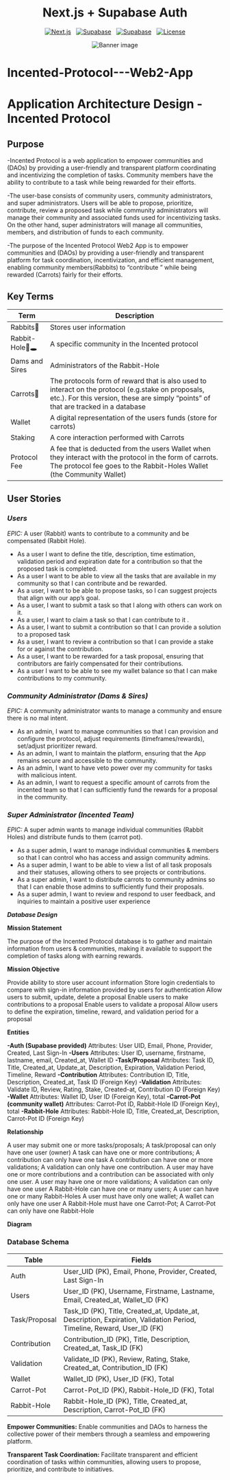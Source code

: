 <h1 align="center"><b>Next.js</b> + <b>Supabase</b> Auth</h1>

<p align="center" style="display: flex; align-items: center; justify-content: center; gap: 0.75rem;">
  <a href="https://nextjs.org">
    <img src="https://img.shields.io/github/package-json/dependency-version/mryechkin/nextjs-supabase-auth/next?style=for-the-badge" alt="Next.js" />
  </a>
  <a href="https://www.supabase.io">
    <img src="https://img.shields.io/github/package-json/dependency-version/mryechkin/nextjs-supabase-auth/@supabase/supabase-js?color=%2322c55e&style=for-the-badge" alt="Supabase" />
  </a>
  <a href="https://www.supabase.io">
    <img src="https://img.shields.io/github/package-json/dependency-version/mryechkin/nextjs-supabase-auth/@supabase/auth-helpers-nextjs?color=%2322c55e&style=for-the-badge" alt="Supabase" />
  </a>
  <a href="https://github.com/mryechkin/nextjs-supabase-auth/blob/main/LICENSE">
    <img src="https://img.shields.io/github/license/mryechkin/nextjs-supabase-auth?style=for-the-badge" alt="License" />
  </a>
</p>

<p align="center">
  <img src="https://www.misha.wtf/_next/image?url=%2Fblog%2Fsupabase-auth-next-13-pkce%2Fcover.png&w=640&q=100" alt="Banner image" />
</p>

# Incented-Protocol---Web2-App

# Application Architecture Design - Incented Protocol

## Purpose

-Incented Protocol is a web application to empower communities and (DAOs) by providing a user-friendly and transparent platform coordinating and incentivizing the completion of tasks.  Community members have the ability to contribute to a task while being rewarded for their efforts.  

-The user-base consists of community users, community administrators, and super administrators.  Users will be able to propose, prioritize, contribute, review a proposed task while community administrators will manage their community and associated funds used for incentivizing tasks.  On the other hand, super administrators will manage all communities, members, and distribution of funds to each community.  

-The purpose of the Incented Protocol Web2 App is to empower communities and (DAOs) by providing a user-friendly and transparent platform for task coordination, incentivization, and efficient management, enabling community members(Rabbits) to “contribute ” while being rewarded (Carrots) fairly for their efforts. 



## Key Terms

| Term  | Description |
| ------------- | ------------- |
| Rabbits🐰 | Stores user information  |
| Rabbit-Hole🐰🕳️ | A specific community in the Incented protocol |
| Dams and Sires | Administrators of the Rabbit-Hole |
| Carrots🥕 | The protocols form of reward that is also used to interact on the protocol (e.g.stake on proposals, etc.).  For this version, these are simply “points” of that are tracked in a database |
| Wallet | A digital representation of the users funds (store for carrots) |
| Staking  | A core interaction performed with Carrots |
| Protocol Fee | A fee that is deducted from the users Wallet when they interact with the protocol in the form of carrots. The protocol fee goes to the Rabbit-Holes Wallet (the Community Wallet) |


## User Stories

### ***Users***

*EPIC:*  A user (Rabbit) wants to contribute to a community and be compensated (Rabbit Hole).

- As a user I want to define the title, description, time estimation, validation period and expiration date for a contribution so that the proposed task is completed.
- As a user I want to be able to view all the tasks that are available in my community so that I can contribute and be rewarded.
- As a user, I want to be able to propose tasks, so I can suggest projects that align with our app’s goal.
- As a user, I want to submit a task so that I along with others can work on it.
- As a user, I want to claim a task so that I can contribute to it .
- As a user, I want to submit a contribution so that I can provide a solution to a proposed task
- As a user, I want to review a contribution so that I can provide a stake for or against the contribution. 
- As a user, I want to be rewarded for a task proposal, ensuring that contributors are fairly compensated for their contributions.
- As a user I want to be able to see my wallet balance so that I can make contributions to my community.

### ***Community Administrator (Dams & Sires)***

*EPIC:* A community administrator wants to manage a community and ensure there is no mal intent.

- As an admin, I want to manage communities so that I can provision and configure the protocol, adjust requirements (timeframes/rewards), set/adjust prioritizer reward.
- As an admin, I want to maintain the platform, ensuring that the App remains secure and accessible to the community.
- As an admin, I want to have veto power over my community for tasks with malicious intent. 
- As an admin, I want to request a specific amount of carrots from the incented team so that I can sufficiently fund the rewards for a proposal in the community.  

### ***Super Administrator (Incented Team)***

*EPIC:* A super admin wants to manage individual communities (Rabbit Holes) and distribute funds to them (carrot pot).

- As a super admin, I want to manage individual communities & members so that I can control who has access and assign community admins.
- As a super admin, I want to be able to view a list of all task proposals and their statuses, allowing others to see projects or contributions.
- As a super admin, I want to distribute carrots to community admins so that I can enable those admins to sufficiently fund their proposals. 
- As a super admin, I want to review and respond to user feedback, and inquiries to maintain a positive user experience

***Database Design***

**Mission Statement**

The purpose of the Incented Protocol database is to gather and maintain information from users & communities, making it available to support the completion of tasks along with earning rewards.

**Mission Objective**

Provide ability to store user account information
Store login credentials to compare with sign-in information provided by users for authentication
Allow users to submit, update, delete a proposal
Enable users to make contributions to a proposal
Enable users to validate a proposal
Allow users to define the expiration, timeline, reward, and validation period for a proposal

**Entities** 

**-Auth (Supabase provided)**
 Attributes: User UID, Email, Phone, Provider, Created, Last Sign-In
**-Users**
Attributes: User ID, username, firstname, lastname, email, Created_at, Wallet ID
**-Task/Proposal**
 Attributes: Task ID, Title, Created_at, Update_at, Description, Expiration, Validation Period, Timeline, Reward
**-Contribution**
Attributes: Contribution ID, Title, Description, Created_at, Task ID (Foreign Key)
**-Validation**
Attributes: Validate ID, Review, Rating, Stake, Created-at, Contribution ID (Foreign Key)
**-Wallet**
Attributes: Wallet ID, User ID (Foreign Key), total
**-Carrot-Pot (community wallet)**
Attributes: Carrot-Pot ID, Rabbit-Hole ID (Foreign Key), total
**-Rabbit-Hole**
Attributes: Rabbit-Hole ID, Title, Created_at, Description, Carrot-Pot ID (Foreign Key)

**Relationship**

A user may submit one or more tasks/proposals; A task/proposal can only have one user (owner)
A task can have one or more contributions; A contribution can only have one task
A contribution can have one or more validations; A validation can only have one contribution.
A user may have one or more contributions and a contribution can be associated with only one user. 
A user may have one or more validations; A validation can only have one user
A Rabbit-Hole can have one or many users; A user can have one or many Rabbit-Holes
A user must have only one wallet; A wallet can only have one user
A Rabbit-Hole must have one Carrot-Pot; A Carrot-Pot can only have one Rabbit-Hole

**Diagram**

### Database Schema

| Table            | Fields                                                  |
|------------------|---------------------------------------------------------|
| Auth             | User_UID (PK), Email, Phone, Provider, Created, Last Sign-In |
| Users            | User_ID (PK), Username, Firstname, Lastname, Email, Created_at, Wallet_ID (FK) |
| Task/Proposal    | Task_ID (PK), Title, Created_at, Update_at, Description, Expiration, Validation Period, Timeline, Reward, User_ID (FK) |
| Contribution     | Contribution_ID (PK), Title, Description, Created_at, Task_ID (FK) |
| Validation       | Validate_ID (PK), Review, Rating, Stake, Created_at, Contribution_ID (FK) |
| Wallet           | Wallet_ID (PK), User_ID (FK), Total                       |
| Carrot-Pot       | Carrot-Pot_ID (PK), Rabbit-Hole_ID (FK), Total            |
| Rabbit-Hole      | Rabbit-Hole_ID (PK), Title, Created_at, Description, Carrot-Pot_ID (FK) |

**Empower Communities:**
Enable communities and DAOs to harness the collective power of their members through a seamless and empowering platform.

**Transparent Task Coordination:**
Facilitate transparent and efficient coordination of tasks within communities, allowing users to propose, prioritize, and contribute to initiatives.
